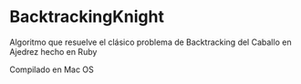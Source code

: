 # BacktrackingKnight
Algoritmo que resuelve el clásico problema de Backtracking del Caballo en Ajedrez hecho en Ruby

Compilado en Mac OS
